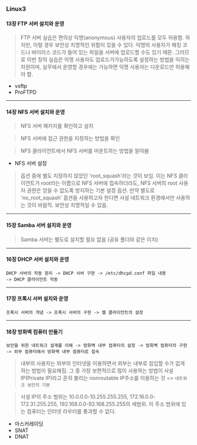### Linux3

####  13장 FTP 서버 설치와 운영

> FTP 서버 실습은 편의상 익명(anonymous)  사용자의 업로드를 모두 허용함. 하지만, 이럴 경우 보안상 치명적인 위험이 있을 수 있다. 익명의 사용자가 해킹 코드나 바이러스 코드가 들어 있는 파일을 서버에 업로드할 수도 있기 때문. 그러므로 이번 장의 실습은 익명 사용자도 업로드가가능하도록 설정하는 방법을 익히는 차원이며, 실무에서 운영할 경우에는 가능하면 익명 사용자는 다운로드만 허용해야 함.

- vsftp
- ProFTPD



---

#### 14장 NFS 서버 설치와 운영

> NFS 서버 패키지를 확인하고 설치

> NFS 서버에 접근 권한을 지정하는 방법을 확인

> NFS 클라이언트에서 NFS 서버를 마운트하는 방법을 알아봄



- NFS 서버 설정

> 옵션 중에 별도 지정하지 않았던 'root_squash'라는 것이 보임. 이는 NFS 클라이언트가 root라는 이름으로 NFS 서버에 접속하더라도, NFS 서버의 root 사용자 권한은 얻을 수 없도록 방지하는 기본 설정 옵션. 만약 별도로 'no_root_squash' 옵션을 사용하고자 한다면 사설 네트워크 환경에서만 사용하는 것이 바람직. 보안상 치명적일 수 있음.



---

#### 15장 Samba 서버 설치와 운영

> Samba 서버는 별도로 설치할 필요 없음 (공유 폴더와 같은 이치)



---

#### 16장 DHCP 서버 설치와 운영

```
DHCP 서버의 작동 원리 -> DHCP 서버 구현 -> /etc/dhcpd.conf 파일 내용
-> DHCP 클라이언트 작동
```





---

#### 17장 프록시 서버 설치와 운영

```
프록시 서버의 개념 -> 프록시 서버의 구현 -> 웹 클라이언트의 설정
```



---

#### 18장 방화벽 컴퓨터 만들기

```
보안을 위한 네트워크 설계를 이해 -> 방화벽 내부 컴퓨터의 설정 -> 방화벽 컴퓨터의 구현 -> 외부 컴퓨터에서 방화벽 내부 컴퓨터로 접속
```

> 내부의 사용자는 외부의 인터넷을 이용하면서 외부는 내부로 침입할 수가 없게 하는 방법이 필요해짐. 그 중 가장 보편적으로 많이 사용하는 방법이 사설IP(Private IP)라고 흔히 불리는 nonroutable IP주소를 이용하는 것 => `네트워크 보안의 기본`

> 사설 IP의 주소 범위는 10.0.0.0-10.255.255.255, 172.16.0.0-172.31.255.255, 192.168.0.0-92.168.255.255의 세범위. 이 주소 범위에 있는 컴퓨터는 인터넷 라우터를 통과할 수 없다.

- 마스커레이딩
- SNAT
- DNAT

